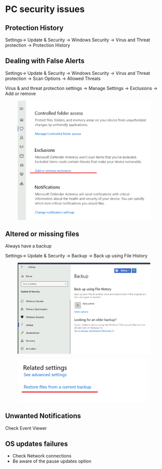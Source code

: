 # PC security issues

## Protection History

Settings-> Update & Security -> Windows Security -> Virus and Threat protection -> Protection History

## Dealing with False Alerts

Settings-> Update & Security -> Windows Security -> Virus and Threat protection -> Scan Options -> Allowed Threats



Virus & and threat protection settings -> Manage Settings -> Exclusions -> Add or remove&#x20;

<figure><img src="../../.gitbook/assets/image (1) (1) (1).png" alt=""><figcaption></figcaption></figure>



## Altered or missing files

Always have a backup

Settings-> Update & Security -> Backup -> Back up using File History

<figure><img src="../../.gitbook/assets/image (2) (1) (1).png" alt=""><figcaption></figcaption></figure>

<figure><img src="../../.gitbook/assets/image (3) (1) (1).png" alt=""><figcaption></figcaption></figure>

## Unwanted Notifications

Check Event Viewer

## OS updates failures

* Check Network connections
* Be aware of the pause updates option
